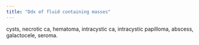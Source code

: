 ```yaml
---
title: "Ddx of fluid containing masses"
---
```

cysts, necrotic ca, hematoma, intracystic ca, intracystic papilloma, abscess, galactocele, seroma.

